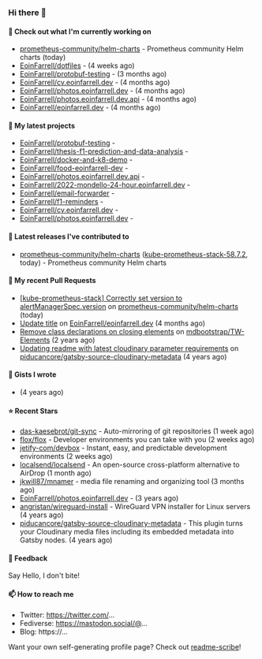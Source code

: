 ### Hi there 👋

#### 👷 Check out what I'm currently working on

- [prometheus-community/helm-charts](https://github.com/prometheus-community/helm-charts) - Prometheus community Helm charts (today)
- [EoinFarrell/dotfiles](https://github.com/EoinFarrell/dotfiles) -  (4 weeks ago)
- [EoinFarrell/protobuf-testing](https://github.com/EoinFarrell/protobuf-testing) -  (3 months ago)
- [EoinFarrell/cv.eoinfarrell.dev](https://github.com/EoinFarrell/cv.eoinfarrell.dev) -  (4 months ago)
- [EoinFarrell/photos.eoinfarrell.dev](https://github.com/EoinFarrell/photos.eoinfarrell.dev) -  (4 months ago)
- [EoinFarrell/photos.eoinfarrell.dev.api](https://github.com/EoinFarrell/photos.eoinfarrell.dev.api) -  (4 months ago)
- [EoinFarrell/eoinfarrell.dev](https://github.com/EoinFarrell/eoinfarrell.dev) -  (4 months ago)

#### 🌱 My latest projects

- [EoinFarrell/protobuf-testing](https://github.com/EoinFarrell/protobuf-testing) - 
- [EoinFarrell/thesis-f1-prediction-and-data-analysis](https://github.com/EoinFarrell/thesis-f1-prediction-and-data-analysis) - 
- [EoinFarrell/docker-and-k8-demo](https://github.com/EoinFarrell/docker-and-k8-demo) - 
- [EoinFarrell/food-eoinfarrell-dev](https://github.com/EoinFarrell/food-eoinfarrell-dev) - 
- [EoinFarrell/photos.eoinfarrell.dev.api](https://github.com/EoinFarrell/photos.eoinfarrell.dev.api) - 
- [EoinFarrell/2022-mondello-24-hour.eoinfarrell.dev](https://github.com/EoinFarrell/2022-mondello-24-hour.eoinfarrell.dev) - 
- [EoinFarrell/email-forwarder](https://github.com/EoinFarrell/email-forwarder) - 
- [EoinFarrell/f1-reminders](https://github.com/EoinFarrell/f1-reminders) - 
- [EoinFarrell/cv.eoinfarrell.dev](https://github.com/EoinFarrell/cv.eoinfarrell.dev) - 
- [EoinFarrell/photos.eoinfarrell.dev](https://github.com/EoinFarrell/photos.eoinfarrell.dev) - 

#### 🔭 Latest releases I've contributed to

- [prometheus-community/helm-charts](https://github.com/prometheus-community/helm-charts) ([kube-prometheus-stack-58.7.2](https://github.com/prometheus-community/helm-charts/releases/tag/kube-prometheus-stack-58.7.2), today) - Prometheus community Helm charts

#### 🔨 My recent Pull Requests

- [[kube-prometheus-stack] Correctly set version to alertManagerSpec.version](https://github.com/prometheus-community/helm-charts/pull/4561) on [prometheus-community/helm-charts](https://github.com/prometheus-community/helm-charts) (today)
- [Update title](https://github.com/EoinFarrell/eoinfarrell.dev/pull/29) on [EoinFarrell/eoinfarrell.dev](https://github.com/EoinFarrell/eoinfarrell.dev) (4 months ago)
- [Remove class declarations on closing elements](https://github.com/mdbootstrap/TW-Elements/pull/1071) on [mdbootstrap/TW-Elements](https://github.com/mdbootstrap/TW-Elements) (2 years ago)
- [Updating readme with latest cloudinary parameter requirements](https://github.com/piducancore/gatsby-source-cloudinary-metadata/pull/1) on [piducancore/gatsby-source-cloudinary-metadata](https://github.com/piducancore/gatsby-source-cloudinary-metadata) (4 years ago)

#### 📓 Gists I wrote

- [](https://gist.github.com/1cde66bf24032a6d84f3114e4c6c6b3d) (4 years ago)

#### ⭐ Recent Stars

- [das-kaesebrot/git-sync](https://github.com/das-kaesebrot/git-sync) - Auto-mirroring of git repositories (1 week ago)
- [flox/flox](https://github.com/flox/flox) - Developer environments you can take with you (2 weeks ago)
- [jetify-com/devbox](https://github.com/jetify-com/devbox) - Instant, easy, and predictable development environments (2 weeks ago)
- [localsend/localsend](https://github.com/localsend/localsend) - An open-source cross-platform alternative to AirDrop (1 month ago)
- [jkwill87/mnamer](https://github.com/jkwill87/mnamer) - media file renaming and organizing tool (3 months ago)
- [EoinFarrell/photos.eoinfarrell.dev](https://github.com/EoinFarrell/photos.eoinfarrell.dev) -  (3 years ago)
- [angristan/wireguard-install](https://github.com/angristan/wireguard-install) - WireGuard VPN installer for Linux servers (4 years ago)
- [piducancore/gatsby-source-cloudinary-metadata](https://github.com/piducancore/gatsby-source-cloudinary-metadata) - This plugin turns your Cloudinary media files including its embedded metadata into Gatsby nodes. (4 years ago)

#### 💬 Feedback

Say Hello, I don't bite!

#### 📫 How to reach me

- Twitter: https://twitter.com/...
- Fediverse: https://mastodon.social/@...
- Blog: https://...

Want your own self-generating profile page? Check out [readme-scribe](https://github.com/muesli/readme-scribe)!

